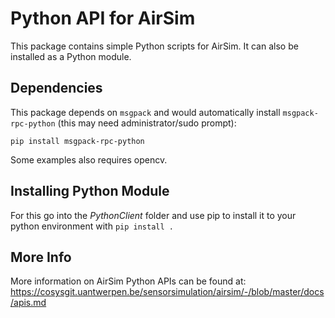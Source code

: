 # Python API for AirSim

This package contains simple Python scripts for AirSim. It can also be installed as a Python module.

## Dependencies
This package depends on `msgpack` and would automatically install `msgpack-rpc-python` (this may need administrator/sudo prompt):
```
pip install msgpack-rpc-python
```

Some examples also requires opencv.

## Installing Python Module

For this go into the _PythonClient_ folder and use pip to install it to your python environment with `pip install .`

## More Info

More information on AirSim Python APIs can be found at:
https://cosysgit.uantwerpen.be/sensorsimulation/airsim/-/blob/master/docs/apis.md

